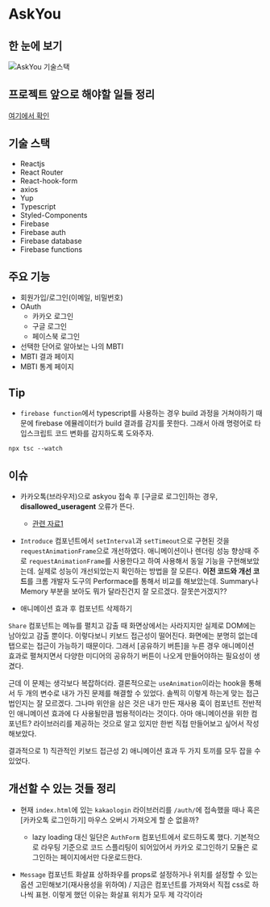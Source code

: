 # AskYou

## 한 눈에 보기

![AskYou 기술스택](https://user-images.githubusercontent.com/27342882/107143735-138f0a00-697a-11eb-93e3-e0a61c72f728.PNG)

## 프로젝트 앞으로 해야할 일들 정리

[여기에서 확인](https://github.com/ryuhangyeong/Askyou/projects/1)

## 기술 스택
- Reactjs
- React Router
- React-hook-form
- axios
- Yup
- Typescript
- Styled-Components
- Firebase
- Firebase auth
- Firebase database
- Firebase functions

## 주요 기능
- 회원가입/로그인(이메일, 비밀번호)
- OAuth
  - 카카오 로그인
  - 구글 로그인
  - 페이스북 로그인
- 선택한 단어로 알아보는 나의 MBTI
- MBTI 결과 페이지
- MBTI 통계 페이지

## Tip
- `firebase function`에서 typescript를 사용하는 경우 build 과정을 거쳐야하기 때문에 firebase 에뮬레이터가  build 결과를 감지를 못한다. 그래서 아래 명령어로 타입스크립트 코드 변화를 감지하도록 도와주자.
```
npx tsc --watch
```

## 이슈

- 카카오톡(브라우저)으로 askyou 접속 후 [구글로 로그인]하는 경우, **disallowed_useragent** 오류가 뜬다. 
  - [관련 자료1](https://developers-kr.googleblog.com/2016/08/modernizing-oauth-interactions-in-native-apps.html)

- `Introduce` 컴포넌트에서 `setInterval`과 `setTimeout`으로 구현된 것을 `requestAnimationFrame`으로 개선하였다. 애니메이션이나 렌더링 성능 향상때 주로 `requestAnimationFrame`를 사용한다고 하여 사용해서 동일 기능을 구현해보았는데. 실제로 성능이 개선되었는지 확인하는 방법을 잘 모른다. **이전 코드와 개선 코드**를 크롬 개발자 도구의 Performace를 통해서 비교를 해보았는데. Summary나 Memory 부분을 보아도 뭐가 달라진건지 잘 모르겠다. 잘못쓴거겠지??

- 애니메이션 효과 후 컴포넌트 삭제하기

`Share` 컴포넌트는 메뉴를 펼치고 감출 때 화면상에서는 사라지지만 실제로 DOM에는 남아있고 감출 뿐이다. 이렇다보니 키보드 접근성이 떨어진다. 화면에는 분명히 없는데 탭으로는 접근이 가능하기 때문이다. 그래서 [공유하기 버튼]을 누른 경우 애니메이션 효과로 펼쳐지면서 다양한 미디어의 공유하기 버튼이 나오게 만들어야하는 필요성이 생겼다.

근데 이 문제는 생각보다 복잡하더라. 결론적으로는 `useAnimation`이라는 hook을 통해서 두 개의 변수로 내가 가진 문제를 해결할 수 있었다. 솔찍히 이렇게 하는게 맞는 접근법인지는 잘 모르겠다. 그나마 위안을 삼은 것은 내가 만든 재사용 훅이 컴포넌트 전반적인 애니메이션 효과에 다 사용될만큼 범용적이라는 것이다. 아마 애니메이션을 위한 컴포넌트? 라이브러리를 제공하는 것으로 알고 있지만 한번 직접 만들어보고 싶어서 작성해보았다.

결과적으로 1) 직관적인 키보드 접근성 2) 애니메이션 효과 두 가지 토끼를 모두 잡을 수 있었다.

## 개선할 수 있는 것들 정리

- 현재 `index.html`에 있는 `kakaologin` 라이브러리를 `/auth/`에 접속했을 때나 혹은 [카카오톡 로그인하기] 마우스 오버시 가져오게 할 순 없을까?
  - lazy loading 대신 일단은 `AuthForm` 컴포넌트에서 로드하도록 했다. 기본적으로 라우팅 기준으로 코드 스플리팅이 되어있어서 카카오 로그인하기 모듈은 로그인하는 페이지에서만 다운로드한다.

- `Message` 컴포넌트 화살표 상하좌우를 props로 설정하거나 위치를 설정할 수 있는 옵션 고민해보기(재사용성을 위하여) / 지금은 컴포넌트를 가져와서 직접 css로 하나씩 표현. 이렇게 했던 이유는 화살표 위치가 모두 제 각각이라